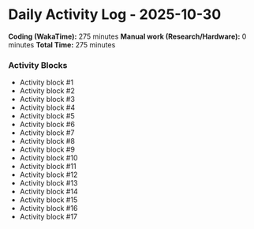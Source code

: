 # Daily Activity Log - 2025-10-30

**Coding (WakaTime):** 275 minutes
**Manual work (Research/Hardware):** 0 minutes
**Total Time:** 275 minutes

### Activity Blocks
- Activity block #1
- Activity block #2
- Activity block #3
- Activity block #4
- Activity block #5
- Activity block #6
- Activity block #7
- Activity block #8
- Activity block #9
- Activity block #10
- Activity block #11
- Activity block #12
- Activity block #13
- Activity block #14
- Activity block #15
- Activity block #16
- Activity block #17
